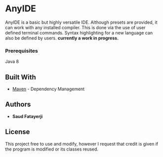 # AnyIDE

AnyIDE is a basic but highly versatile IDE. Although presets are provided, it can work with any installed compiler. This is done via the use of user defined terminal commands. Syntax highlighting for a new language can also be defined by users. **currently a work in progress.**


### Prerequisites

Java 8


## Built With

* [Maven](https://maven.apache.org/) - Dependency Management


## Authors

* **Saud Fatayerji**


## License

This project free to use and modify, however I request that credit is given if the program is modified or its classes reused.
